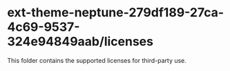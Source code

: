 # ext-theme-neptune-279df189-27ca-4c69-9537-324e94849aab/licenses

This folder contains the supported licenses for third-party use.
